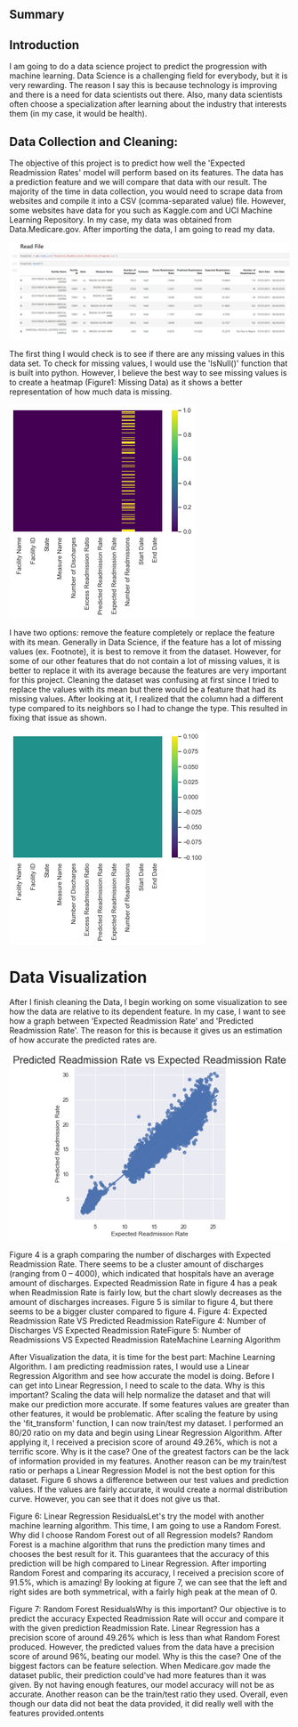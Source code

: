 ## Summary

## Introduction

I am going to do a data science project to predict the progression with machine learning. Data Science is a challenging field for everybody, but it is very rewarding. The reason I say this is because technology is improving and there is a need for data scientists out there. Also, many data scientists often choose a specialization after learning about the industry that interests them (in my case, it would be health).

## Data Collection and Cleaning:

The objective of this project is to predict how well the 'Expected Readmission Rates' model will perform based on its features. The data has a prediction feature and we will compare that data with our result. The majority of the time in data collection, you would need to scrape data from websites and compile it into a CSV (comma-separated value) file. However, some websites have data for you such as Kaggle.com and UCI Machine Learning Repository. In my case, my data was obtained from Data.Medicare.gov. After importing the data, I am going to read my data.

![](images/data_head.png)

The first thing I would check is to see if there are any missing values in this data set. To check for missing values, I would use the 'IsNull()' function that is built into python. However, I believe the best way to see missing values is to create a heatmap (Figure1: Missing Data) as it shows a better representation of how much data is missing.

 ![](images/Misisng_Values.png)

I have two options: remove the feature completely or replace the feature with its mean. Generally in Data Science, if the feature has a lot of missing values (ex. Footnote), it is best to remove it from the dataset. However, for some of our other features that do not contain a lot of missing values, it is better to replace it with its average because the features are very important for this project. Cleaning the dataset was confusing at first since I tried to replace the values with its mean but there would be a feature that had its missing values. After looking at it, I realized that the column had a different type compared to its neighbors so I had to change the type. This resulted in fixing that issue as shown.

![](images/Cleaned_data.png)

# Data Visualization

After I finish cleaning the Data, I begin working on some visualization to see how the data are relative to its dependent feature. In my case, I want to see how a graph between 'Expected Readmission Rate' and 'Predicted Readmission Rate'. The reason for this is because it gives us an estimation of how accurate the predicted rates are.

![](images/Predicted_Readmission_Rate_vs_Expected_Readmission_Rate.png)

Figure 4 is a graph comparing the number of discharges with Expected Readmission Rate. There seems to be a cluster amount of discharges (ranging from 0 – 4000), which indicated that hospitals have an average amount of discharges. Expected Readmission Rate in figure 4 has a peak when Readmission Rate is fairly low, but the chart slowly decreases as the amount of discharges increases. Figure 5 is similar to figure 4, but there seems to be a bigger cluster compared to figure 4.
Figure 4: Expected Readmission Rate VS Predicted Readmission RateFigure 4: Number of Discharges VS Expected Readmission RateFigure 5: Number of Readmissions VS Expected Readmission RateMachine Learning Algorithm


After Visualization the data, it is time for the best part: Machine Learning Algorithm. I am predicting readmission rates, I would use a Linear Regression Algorithm and see how accurate the model is doing. Before I can get into Linear Regression, I need to scale to the data. Why is this important? Scaling the data will help normalize the dataset and that will make our prediction more accurate. If some features values are greater than other features, it would be problematic. After scaling the feature by using the 'fit_transform' function, I can now train/test my dataset. I performed an 80/20 ratio on my data and begin using Linear Regression Algorithm. After applying it, I received a precision score of around 49.26%, which is not a terrific score. Why is it the case? One of the greatest factors can be the lack of information provided in my features. Another reason can be my train/test ratio or perhaps a Linear Regression Model is not the best option for this dataset. Figure 6 shows a difference between our test values and prediction values. If the values are fairly accurate, it would create a normal distribution curve. However, you can see that it does not give us that.


Figure 6: Linear Regression ResidualsLet's try the model with another machine learning algorithm. This time, I am going to use a Random Forest. Why did I choose Random Forest out of all Regression models? Random Forest is a machine algorithm that runs the prediction many times and chooses the best result for it. This guarantees that the accuracy of this prediction will be high compared to Linear Regression. After importing Random Forest and comparing its accuracy, I received a precision score of 91.5%, which is amazing! By looking at figure 7, we can see that the left and right sides are both symmetrical, with a fairly high peak at the mean of 0.


Figure 7: Random Forest ResidualsWhy is this important? Our objective is to predict the accuracy Expected Readmission Rate will occur and compare it with the given prediction Readmission Rate. Linear Regression has a precision score of around 49.26% which is less than what Random Forest produced. However, the predicted values from the data have a precision score of around 96%, beating our model. Why is this the case? One of the biggest factors can be feature selection. When Medicare.gov made the dataset public, their prediction could've had more features than it was given. By not having enough features, our model accuracy will not be as accurate. Another reason can be the train/test ratio they used. Overall, even though our data did not beat the data provided, it did really well with the features provided.ontents

